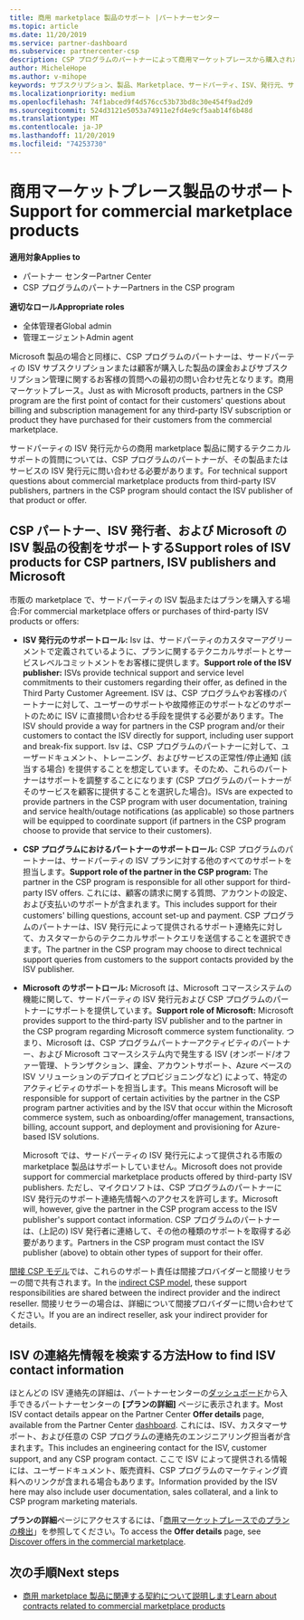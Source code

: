```yaml
---
title: 商用 marketplace 製品のサポート |パートナーセンター
ms.topic: article
ms.date: 11/20/2019
ms.service: partner-dashboard
ms.subservice: partnercenter-csp
description: CSP プログラムのパートナーによって商用マーケットプレースから購入されたサードパーティの ISV 製品またはサブスクリプションに対するサポートのしくみについて説明します。
author: MicheleHope
ms.author: v-mihope
keywords: サブスクリプション、製品、Marketplace、サードパーティ、ISV、発行元、サポート、CSP
ms.localizationpriority: medium
ms.openlocfilehash: 74f1abced9f4d576cc53b73bd8c30e454f9ad2d9
ms.sourcegitcommit: 524d3121e5053a74911e2fd4e9cf5aab14f6b48d
ms.translationtype: MT
ms.contentlocale: ja-JP
ms.lasthandoff: 11/20/2019
ms.locfileid: "74253730"
---
```

# <a name="support-for-commercial-marketplace-products"></a><span data-ttu-id="c5ac3-104">商用マーケットプレース製品のサポート</span><span class="sxs-lookup"><span data-stu-id="c5ac3-104">Support for commercial marketplace products</span></span>

<span data-ttu-id="c5ac3-105">**適用対象**</span><span class="sxs-lookup"><span data-stu-id="c5ac3-105">**Applies to**</span></span>

- <span data-ttu-id="c5ac3-106">パートナー センター</span><span class="sxs-lookup"><span data-stu-id="c5ac3-106">Partner Center</span></span>
- <span data-ttu-id="c5ac3-107">CSP プログラムのパートナー</span><span class="sxs-lookup"><span data-stu-id="c5ac3-107">Partners in the CSP program</span></span>

<span data-ttu-id="c5ac3-108">**適切なロール**</span><span class="sxs-lookup"><span data-stu-id="c5ac3-108">**Appropriate roles**</span></span>

- <span data-ttu-id="c5ac3-109">全体管理者</span><span class="sxs-lookup"><span data-stu-id="c5ac3-109">Global admin</span></span>
- <span data-ttu-id="c5ac3-110">管理エージェント</span><span class="sxs-lookup"><span data-stu-id="c5ac3-110">Admin agent</span></span>

<span data-ttu-id="c5ac3-111">Microsoft 製品の場合と同様に、CSP プログラムのパートナーは、サードパーティの ISV サブスクリプションまたは顧客が購入した製品の課金およびサブスクリプション管理に関するお客様の質問への最初の問い合わせ先となります。商用マーケットプレース。</span><span class="sxs-lookup"><span data-stu-id="c5ac3-111">Just as with Microsoft products, partners in the CSP program are the first point of contact for their customers' questions about billing and subscription management for any third-party ISV subscription or product they have purchased for their customers from the commercial marketplace.</span></span>

<span data-ttu-id="c5ac3-112">サードパーティの ISV 発行元からの商用 marketplace 製品に関するテクニカルサポートの質問については、CSP プログラムのパートナーが、その製品またはサービスの ISV 発行元に問い合わせる必要があります。</span><span class="sxs-lookup"><span data-stu-id="c5ac3-112">For technical support questions about commercial marketplace products from third-party ISV publishers, partners in the CSP program should contact the ISV publisher of that product or offer.</span></span>

## <a name="support-roles-of-isv-products-for-csp-partners-isv-publishers-and-microsoft"></a><span data-ttu-id="c5ac3-113">CSP パートナー、ISV 発行者、および Microsoft の ISV 製品の役割をサポートする</span><span class="sxs-lookup"><span data-stu-id="c5ac3-113">Support roles of ISV products for CSP partners, ISV publishers and Microsoft</span></span>

<span data-ttu-id="c5ac3-114">市販の marketplace で、サードパーティの ISV 製品またはプランを購入する場合:</span><span class="sxs-lookup"><span data-stu-id="c5ac3-114">For commercial marketplace offers or purchases of third-party ISV products or offers:</span></span>

- <span data-ttu-id="c5ac3-115">**ISV 発行元のサポートロール:** Isv は、サードパーティのカスタマーアグリーメントで定義されているように、プランに関するテクニカルサポートとサービスレベルコミットメントをお客様に提供します。</span><span class="sxs-lookup"><span data-stu-id="c5ac3-115">**Support role of the ISV publisher:** ISVs provide technical support and service level commitments to their customers regarding their offer, as defined in the Third Party Customer Agreement.</span></span> <span data-ttu-id="c5ac3-116">ISV は、CSP プログラムやお客様のパートナーに対して、ユーザーのサポートや故障修正のサポートなどのサポートのために ISV に直接問い合わせる手段を提供する必要があります。</span><span class="sxs-lookup"><span data-stu-id="c5ac3-116">The ISV should provide a way for partners in the CSP program and/or their customers to contact the ISV directly for support, including user support and break-fix support.</span></span> <span data-ttu-id="c5ac3-117">Isv は、CSP プログラムのパートナーに対して、ユーザードキュメント、トレーニング、およびサービスの正常性/停止通知 (該当する場合) を提供することを想定しています。そのため、これらのパートナーはサポートを調整することになります (CSP プログラムのパートナーがそのサービスを顧客に提供することを選択した場合)。</span><span class="sxs-lookup"><span data-stu-id="c5ac3-117">ISVs are expected to provide partners in the CSP program with user documentation, training and service health/outage notifications (as applicable) so those partners will be equipped to coordinate support (if partners in the CSP program choose to provide that service to their customers).</span></span>

- <span data-ttu-id="c5ac3-118">**CSP プログラムにおけるパートナーのサポートロール:** CSP プログラムのパートナーは、サードパーティの ISV プランに対する他のすべてのサポートを担当します。</span><span class="sxs-lookup"><span data-stu-id="c5ac3-118">**Support role of the partner in the CSP program:** The partner in the CSP program is responsible for all other support for third-party ISV offers.</span></span> <span data-ttu-id="c5ac3-119">これには、顧客の請求に関する質問、アカウントの設定、および支払いのサポートが含まれます。</span><span class="sxs-lookup"><span data-stu-id="c5ac3-119">This includes support for their customers' billing questions, account set-up and payment.</span></span> <span data-ttu-id="c5ac3-120">CSP プログラムのパートナーは、ISV 発行元によって提供されるサポート連絡先に対して、カスタマーからのテクニカルサポートクエリを送信することを選択できます。</span><span class="sxs-lookup"><span data-stu-id="c5ac3-120">The partner in the CSP program may choose to direct technical support queries from customers to the support contacts provided by the ISV publisher.</span></span>

- <span data-ttu-id="c5ac3-121">**Microsoft のサポートロール:** Microsoft は、Microsoft コマースシステムの機能に関して、サードパーティの ISV 発行元および CSP プログラムのパートナーにサポートを提供しています。</span><span class="sxs-lookup"><span data-stu-id="c5ac3-121">**Support role of Microsoft:** Microsoft provides support to the third-party ISV publisher and to the partner in the CSP program regarding Microsoft commerce system functionality.</span></span> <span data-ttu-id="c5ac3-122">つまり、Microsoft は、CSP プログラムパートナーアクティビティのパートナー、および Microsoft コマースシステム内で発生する ISV (オンボード/オファー管理、トランザクション、課金、アカウントサポート、Azure ベースの ISV ソリューションのデプロイとプロビジョニングなど) によって、特定のアクティビティのサポートを担当します。</span><span class="sxs-lookup"><span data-stu-id="c5ac3-122">This means Microsoft will be responsible for support of certain activities by the partner in the CSP program partner activities and by the ISV that occur within the Microsoft commerce system, such as onboarding/offer management, transactions, billing, account support, and deployment and provisioning for Azure-based ISV solutions.</span></span>

    <span data-ttu-id="c5ac3-123">Microsoft では、サードパーティの ISV 発行元によって提供される市販の marketplace 製品はサポートしていません。</span><span class="sxs-lookup"><span data-stu-id="c5ac3-123">Microsoft does not provide support for commercial marketplace products offered by third-party ISV publishers.</span></span> <span data-ttu-id="c5ac3-124">ただし、マイクロソフトは、CSP プログラムのパートナーに ISV 発行元のサポート連絡先情報へのアクセスを許可します。</span><span class="sxs-lookup"><span data-stu-id="c5ac3-124">Microsoft will, however, give the partner in the  CSP program access to the ISV publisher's support contact information.</span></span> <span data-ttu-id="c5ac3-125">CSP プログラムのパートナーは、(上記の) ISV 発行者に連絡して、その他の種類のサポートを取得する必要があります。</span><span class="sxs-lookup"><span data-stu-id="c5ac3-125">Partners in the CSP program must contact the ISV publisher (above) to obtain other types of support for their offer.</span></span>

<span data-ttu-id="c5ac3-126">[間接 CSP モデル](csp-overview.md#indirect-model)では、これらのサポート責任は間接プロバイダーと間接リセラーの間で共有されます。</span><span class="sxs-lookup"><span data-stu-id="c5ac3-126">In the [indirect CSP model](csp-overview.md#indirect-model), these support responsibilities are shared between the indirect provider and the indirect reseller.</span></span> <span data-ttu-id="c5ac3-127">間接リセラーの場合は、詳細について間接プロバイダーに問い合わせてください。</span><span class="sxs-lookup"><span data-stu-id="c5ac3-127">If you are an indirect reseller, ask your indirect provider for details.</span></span>

## <a name="how-to-find-isv-contact-information"></a><span data-ttu-id="c5ac3-128">ISV の連絡先情報を検索する方法</span><span class="sxs-lookup"><span data-stu-id="c5ac3-128">How to find ISV contact information</span></span>

<span data-ttu-id="c5ac3-129">ほとんどの ISV 連絡先の詳細は、パートナーセンターの[ダッシュボード](https://partner.microsoft.com/dashboard)から入手できるパートナーセンターの **[プランの詳細]** ページに表示されます。</span><span class="sxs-lookup"><span data-stu-id="c5ac3-129">Most ISV contact details appear on the Partner Center **Offer details** page, available from the Partner Center [dashboard](https://partner.microsoft.com/dashboard).</span></span> <span data-ttu-id="c5ac3-130">これには、ISV、カスタマーサポート、および任意の CSP プログラムの連絡先のエンジニアリング担当者が含まれます。</span><span class="sxs-lookup"><span data-stu-id="c5ac3-130">This includes an engineering contact for the ISV, customer support, and any CSP program contact.</span></span> <span data-ttu-id="c5ac3-131">ここで ISV によって提供される情報には、ユーザードキュメント、販売資料、CSP プログラムのマーケティング資料へのリンクが含まれる場合もあります。</span><span class="sxs-lookup"><span data-stu-id="c5ac3-131">Information provided by the ISV here may also include user documentation, sales collateral, and a link to CSP program marketing materials.</span></span>

<span data-ttu-id="c5ac3-132">**プランの詳細**ページにアクセスするには、「[商用マーケットプレースでのプランの検出](csp-commercial-marketplace-discover.md#view-marketplace-offers-in-partner-center)」を参照してください。</span><span class="sxs-lookup"><span data-stu-id="c5ac3-132">To access the **Offer details** page, see [Discover offers in the commercial marketplace](csp-commercial-marketplace-discover.md#view-marketplace-offers-in-partner-center).</span></span>

## <a name="next-steps"></a><span data-ttu-id="c5ac3-133">次の手順</span><span class="sxs-lookup"><span data-stu-id="c5ac3-133">Next steps</span></span>

- [<span data-ttu-id="c5ac3-134">商用 marketplace 製品に関連する契約について説明します</span><span class="sxs-lookup"><span data-stu-id="c5ac3-134">Learn about contracts related to commercial marketplace products</span></span>](csp-commercial-marketplace-contracting.md)
